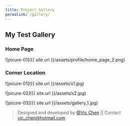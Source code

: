 ```yaml
---
title: Project Gallery
permalink: /gallery/
---
```



## My Test Gallery ##

### Home Page ###
![picure-01]({{ site.url }}/assets/profile/home_page_2.png)
### Corner Location ###
![picure-01]({{ site.url }}/assets/s1.jpg)

![picure-02]({{ site.url }}/assets/s2.jpg)

![picure-03]({{ site.url }}/assets/gallery_1.jpg)

>Designed and developed by [@Vic Chen](http://blog.csdn.net/k_shmily) \|\| Contact <a href="mailto:vic_chen@hotmail.com" class="email" title="联系邮箱">vic_chen@hotmail.com</a>